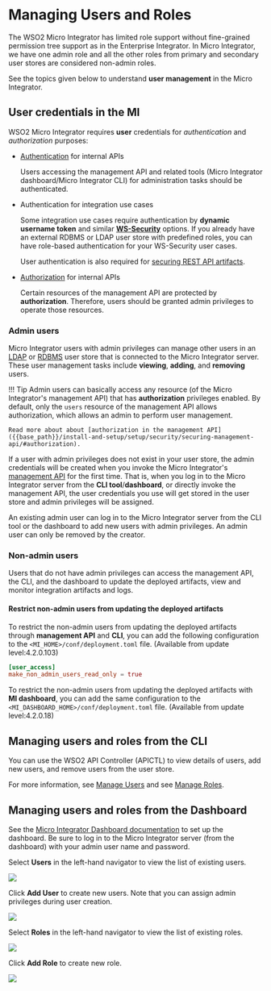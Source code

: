 # Managing Users and Roles

The WSO2 Micro Integrator has limited role support without fine-grained permission tree support as in the Enterprise Integrator. In Micro Integrator, we have one admin role and all the other roles from primary and secondary user stores are considered non-admin roles.

See the topics given below to understand **user management** in the Micro Integrator.

## User credentials in the MI

WSO2 Micro Integrator requires <b>user</b> credentials for <i>authentication</i> and <i>authorization</i> purposes:

-	[Authentication]({{base_path}}/install-and-setup/setup/security/securing-management-api/#authentication-jwt) for internal APIs

	Users accessing the management API and related tools (Micro Integrator dashboard/Micro Integrator CLI) for administration tasks should be authenticated.

-	Authentication for integration use cases

	Some integration use cases require authentication by <b>dynamic username token</b> and similar <b>[WS-Security]({{base_path}}/reference/mi-security-reference/security-implementation)</b> options. If you already have an external RDBMS or LDAP user store with predefined roles, you can have role-based authentication for your WS-Security user cases. 

	 User authentication is also required for [securing REST API artifacts]({{base_path}}/develop/advanced-development/applying-security-to-an-api).

-	[Authorization]({{base_path}}/install-and-setup/setup/security/securing-management-api/#authorization) for internal APIs

	 Certain resources of the management API are protected by <b>authorization</b>. Therefore, users should be granted admin privileges to operate those resources.

### Admin users

Micro Integrator users with admin privileges can manage other users in an [LDAP]({{base_path}}/install-and-setup/setup/user-stores/setting-up-a-userstore/#configuring-an-ldap-user-store) or [RDBMS]({{base_path}}/install-and-setup/setup/user-stores/setting-up-a-userstore/#configuring-an-rdbms-user-store) user store that is connected to the Micro Integrator server. These user management tasks include <b>viewing</b>, <b>adding</b>, and <b>removing</b> users.

!!! Tip
	Admin users can basically access any resource (of the Micro Integrator's management API) that has <b>authorization</b> privileges enabled. By default, only the `users` resource of the management API allows authorization, which allows an admin to perform user management. 

	Read more about about [authorization in the management API]({{base_path}}/install-and-setup/setup/security/securing-management-api/#authorization).

If a user with admin privileges does not exist in your user store, the admin credentials will be created when you invoke the Micro Integrator's [management API]({{base_path}}/observe-and-manage/working-with-management-api) for the first time. That is, when you log in to the Micro Integrator server from the <b>CLI tool</b>/<b>dashboard</b>, or directly invoke the management API, the user credentials you use will get stored in the user store and admin privileges will be assigned.

An existing admin user can log in to the Micro Integrator server from the CLI tool or the dashboard to add new users with admin privileges. An admin user can only be removed by the creator.

### Non-admin users

Users that do not have admin privileges can access the management API, the CLI, and the dashboard to update the deployed artifacts, view and monitor integration artifacts and logs.

#### Restrict non-admin users from updating the deployed artifacts
To restrict the non-admin users from updating the deployed artifacts through **management API** and **CLI**, you can add the following configuration to the `<MI_HOME>/conf/deployment.toml` file. (Available from update level:4.2.0.103)

```toml
[user_access]
make_non_admin_users_read_only = true
```

To restrict the non-admin users from updating the deployed artifacts with **MI dashboard**, you can add the same configuration to the `<MI_DASHBOARD_HOME>/conf/deployment.toml` file. (Available from update level:4.2.0.18)

## Managing users and roles from the CLI

You can use the WSO2 API Controller (APICTL) to view details of users, add new users, and remove users from the user store.

For more information, see [Manage Users]({{base_path}}/observe-and-manage/managing-integrations-with-apictl/#manage-users) and see [Manage Roles]({{base_path}}/observe-and-manage/managing-integrations-with-apictl/#manage-roles).

## Managing users and roles from the Dashboard

See the [Micro Integrator Dashboard documentation]({{base_path}}/observe-and-manage/working-with-monitoring-dashboard) to set up the dashboard. Be sure to log in to the Micro Integrator server (from the dashboard) with your admin user name and password.

Select <b>Users</b> in the left-hand navigator to view the list of existing users.

<img src="{{base_path}}/assets/img/integrate/monitoring-dashboard/dashboard-users-1.png">

Click <b>Add User</b> to create new users. Note that you can assign admin privileges during user creation.

<img src="{{base_path}}/assets/img/integrate/monitoring-dashboard/dashboard-users-2.png">

Select <b>Roles</b> in the left-hand navigator to view the list of existing roles.

<img src="{{base_path}}/assets/img/integrate/monitoring-dashboard/mi_dashboard_list_roles.png">

Click <b>Add Role</b> to create new role.

<img src="{{base_path}}/assets/img/integrate/monitoring-dashboard/mi_dashboard_add_role_sc.png">
